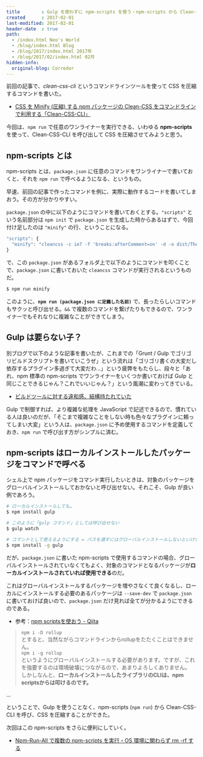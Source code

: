 ```yaml
---
title        : Gulp を使わずに npm-scripts を使う・npm-scripts から Clean-CSS-CLI を呼んで CSS を圧縮する
created      : 2017-02-01
last-modified: 2017-02-01
header-date  : true
path:
  - /index.html Neo's World
  - /blog/index.html Blog
  - /blog/2017/index.html 2017年
  - /blog/2017/02/index.html 02月
hidden-info:
  original-blog: Corredor
---
```


前回の記事で、_clean-css-cli_ というコマンドラインツールを使って CSS を圧縮するコマンドを書いた。

- [CSS を Minify (圧縮) する npm パッケージの Clean-CSS をコマンドラインで利用する「Clean-CSS-CLI」](/blog/2017/01/31-03.html)

今回は、`npm run` で任意のワンライナーを実行できる、いわゆる **npm-scripts** を使って、Clean-CSS-CLI を呼び出して CSS を圧縮させてみようと思う。

## npm-scripts とは

npm-scripts とは、`package.json` に任意のコマンドをワンライナーで書いておくと、それを `npm run` で呼べるようになる、というもの。

早速、前回の記事で作ったコマンドを例に、実際に動作するコードを書いてしまおう。その方が分かりやすい。

`package.json` の中に以下のようにコマンドを書いておくとする。`"scripts"` という名前部分は `npm init` で `package.json` を生成した時からあるはずで、今回付け足したのは `"minify"` の行、ということになる。

```javascript
"scripts": {
  "minify": "cleancss -c ie7 -f 'breaks:afterComment=on' -d -o dist/Theme.min.css src/Theme.css"
}
```

で、この `package.json` があるフォルダ上で以下のようにコマンドを叩くことで、`package.json` に書いておいた `cleancss` コマンドが実行されるというものだ。

```bash
$ npm run minify
```

このように、**`npm run (package.json に定義した名前)`** で、長ったらしいコマンドもサクッと呼び出せる。`&&` で複数のコマンドを繋げたりもできるので、ワンライナーでもそれなりに複雑なことができてしまう。

## Gulp は要らない子？

別ブログで以下のような記事を書いたが、これまでの「Grunt / Gulp でゴリゴリビルドスクリプトを書いていこうぜ」という流れは「ゴリゴリ書くの大変だし依存するプラグイン多過ぎて大変だわ…」という疲弊をもたらし、段々と「あれ、npm 標準の npm-scripts でワンライナーをいくつか書いておけば Gulp と同じことできるじゃん？これでいいじゃん？」という風潮に変わってきている。

- [ビルドツールに対する違和感、結構持たれていた](/blog/2016/12/05-02.html)

Gulp で制御すれば、より複雑な処理を JavaScript で記述できるので、慣れている人は良いのだが、「そこまで複雑なことをしない時も色々なプラグインに頼ってしまい大変」という人は、`package.json` に予め使用するコマンドを定義しておき、`npm run` で呼び出す方がシンプルに済む。

## npm-scripts はローカルインストールしたパッケージをコマンドで呼べる

シェル上で npm パッケージをコマンド実行したいときは、対象のパッケージをグローバルインストールしておかないと呼び出せない。それこそ、Gulp が良い例であろう。

```bash
# ローカルインストールしても…
$ npm install gulp

# このように「gulp コマンド」としては呼び出せない
$ gulp watch

# コマンドとして使えるようにする = パスを通すにはグローバルインストールしないといけない
$ npm install -g gulp
```

だが、`package.json` に書いた npm-scripts で使用するコマンドの場合、グローバルインストールされていなくてもよく、対象のコマンドとなるパッケージが**ローカルインストールされていれば使用できる**のだ。

これはグローバルインストールするパッケージを増やさなくて良くなるし、ローカルにインストールする必要のあるパッケージは `--save-dev` で `package.json` に書いておけば良いので、`package.json` だけ見れば全てが分かるようにできるのである。

- 参考：[npm scriptsを使おう - Qiita](http://qiita.com/liply/items/cccc6a7b703c1d3ab04f)

> `npm i -D rollup`  
> とすると、当然ながらコマンドラインからrollupをたたくことはできません。  
> `npm i -g rollup`  
> というようにグローバルインストールする必要があります。ですが、これを強要するのは環境破壊につながるので、あまりよろしくありません。  
> しかしなんと、**ローカルインストールしたライブラリのCLIは、npm scriptsからは叩けるのです。**

…

ということで、Gulp を使うことなく、npm-scripts (`npm run`) から Clean-CSS-CLI を呼び、CSS を圧縮することができた。

次回はこの npm-scripts をさらに便利にしていく。

- [Npm-Run-All で複数の npm-scripts を実行・OS 環境に関わらず rm -rf する](/blog/2017/02/02-02.html)
